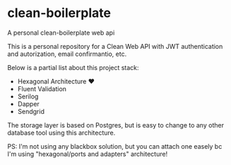 # clean-boilerplate
A personal clean-boilerplate web api

This is a personal repository for a Clean Web API with JWT authentication and autorization, email confirmantio, etc. 

Below is a partial list about this project stack:

- Hexagonal Architecture :heart:
- Fluent Validation
- Serilog
- Dapper
- Sendgrid

The storage layer is based on Postgres, but is easy to change to any other database tool using this architecture.

PS: I'm not using any blackbox solution, but you can attach one easely bc I'm using "hexagonal/ports and adapters" architecture!
